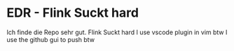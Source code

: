 # EDR - Flink Suckt hard 
Ich finde die Repo sehr gut. 
Flink Suckt hard 
I use vscode plugin in vim btw
I use the github gui to push btw
